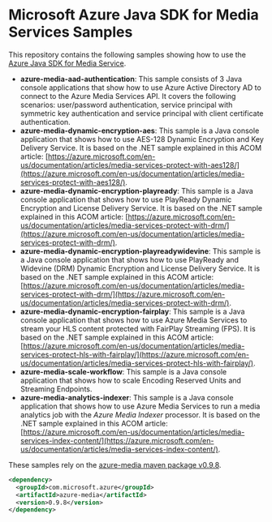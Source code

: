 # Microsoft Azure Java SDK for Media Services Samples
This repository contains the following samples showing how to use the [Azure Java SDK for Media Service](https://github.com/Azure/azure-sdk-for-java/tree/0.9/services/azure-media).

* **azure-media-aad-authentication**: This sample consists of 3 Java console applications that show how to use Azure Active Directory AD to connect to the Azure Media Services API. It covers the following scenarios: user/password authentication, service principal with symmetric key authentication and service principal with client certificate authentication.
* **azure-media-dynamic-encryption-aes**: This sample is a Java console application that shows how to use AES-128 Dynamic Encryption and Key Delivery Service. It is based on the .NET sample explained in this ACOM article: [https://azure.microsoft.com/en-us/documentation/articles/media-services-protect-with-aes128/](https://azure.microsoft.com/en-us/documentation/articles/media-services-protect-with-aes128/).
* **azure-media-dynamic-encryption-playready**: This sample is a Java console application that shows how to use PlayReady Dynamic Encryption and License Delivery Service. It is based on the .NET sample explained in this ACOM article: [https://azure.microsoft.com/en-us/documentation/articles/media-services-protect-with-drm/](https://azure.microsoft.com/en-us/documentation/articles/media-services-protect-with-drm/).
* **azure-media-dynamic-encryption-playreadywidevine**: This sample is a Java console application that shows how to use PlayReady and Widevine (DRM) Dynamic Encryption and License Delivery Service. It is based on the .NET sample explained in this ACOM article: [https://azure.microsoft.com/en-us/documentation/articles/media-services-protect-with-drm/](https://azure.microsoft.com/en-us/documentation/articles/media-services-protect-with-drm/).
* **azure-media-dynamic-encryption-fairplay**: This sample is a Java console application that shows how to use Azure Media Services to stream your HLS content protected with FairPlay Streaming (FPS). It is based on the .NET sample explained in this ACOM article: [https://azure.microsoft.com/en-us/documentation/articles/media-services-protect-hls-with-fairplay/](https://azure.microsoft.com/en-us/documentation/articles/media-services-protect-hls-with-fairplay/).
* **azure-media-scale-workflow**: This sample is a Java console application that shows how to scale Encoding Reserved Units and Streaming Endpoints.
* **azure-media-analytics-indexer**: This sample is a Java console application that shows how to use Azure Media Services to run a media analytics job with the _Azure Media Indexer_ processor. It is based on the .NET sample explained in this ACOM article: [https://azure.microsoft.com/en-us/documentation/articles/media-services-index-content/](https://azure.microsoft.com/en-us/documentation/articles/media-services-index-content/).

These samples rely on the [azure-media maven package v0.9.8](http://mvnrepository.com/artifact/com.microsoft.azure/azure-media/0.9.8).

```xml
<dependency>
  <groupId>com.microsoft.azure</groupId>
  <artifactId>azure-media</artifactId>
  <version>0.9.8</version>
</dependency>
```
